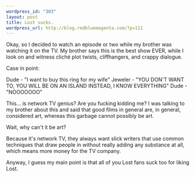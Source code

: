 ```yaml
--- 
wordpress_id: "303"
layout: post
title: Lost sucks.
wordpress_url: http://blog.redbluemagenta.com/?p=111
---
```

Okay, so I decided to watch an episode or two while my brother was watching it on the TV.  My brother says this is the best show EVER, while I look on and witness cliché plot twists, cliffhangers, and crappy dialogue.

Case in point:

Dude - "I want to buy this ring for my wife"
Jeweler - "YOU DON'T WANT TO, YOU WILL BE ON AN ISLAND INSTEAD, I KNOW EVERYTHING"
Dude - "NOOOOOOO"

This... is network TV genius?  Are you fucking kidding me?  I was talking to my brother about this and said that good films in general are, in general, considered art, whereas this garbage cannot possibly be art.

Wait, why can't it be art?

Because it's network TV, they always want slick writers that use common techniques that draw people in without really adding any substance at all, which means more money for the TV company.

Anyway, I guess my main point is that all of you Lost fans suck too for liking Lost.
